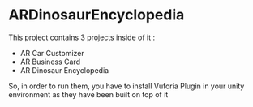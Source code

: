 # ARDinosaurEncyclopedia
This project contains 3 projects inside of it : 
- AR Car Customizer
- AR Business Card
- AR Dinosaur Encyclopedia

So, in order to run them, you have to install Vuforia Plugin in your unity environment as they have been built on top of it
